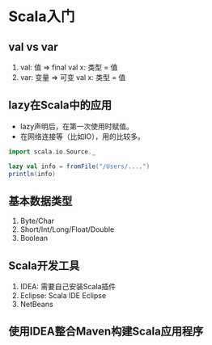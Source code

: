 # Scala入门

## val vs var

1. val: 值 => final val x: 类型 = 值
2. var: 变量 => 可变 val x: 类型 = 值

## lazy在Scala中的应用

- lazy声明后，在第一次使用时赋值。
- 在网络连接等（比如IO），用的比较多。

```scala
import scala.io.Source._

lazy val info = fromFile("/Users/....")
println(info)
```

## 基本数据类型

1. Byte/Char
2. Short/Int/Long/Float/Double
3. Boolean

## Scala开发工具

1. IDEA: 需要自己安装Scala插件
2. Eclipse: Scala IDE Eclipse
3. NetBeans

## 使用IDEA整合Maven构建Scala应用程序